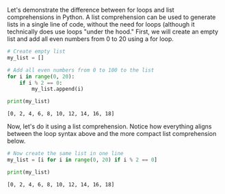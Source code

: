 
Let's demonstrate the difference between for loops and list comprehensions in Python. A list comprehension can be used to generate lists in a single line of code, without the need for loops (although it technically does use loops "under the hood." First, we will create an empty list and add all even numbers from 0 to 20 using a for loop.


```python
# Create empty list
my_list = []

# Add all even numbers from 0 to 100 to the list
for i in range(0, 20):
    if i % 2 == 0:
        my_list.append(i)

print(my_list)
```

    [0, 2, 4, 6, 8, 10, 12, 14, 16, 18]


Now, let's do it using a list comprehension. Notice how everything aligns between the loop syntax above and the more compact list comprehension below.


```python
# Now create the same list in one line
my_list = [i for i in range(0, 20) if i % 2 == 0]

print(my_list)
```

    [0, 2, 4, 6, 8, 10, 12, 14, 16, 18]

